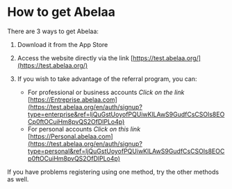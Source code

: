 # How to get Abelaa

There are 3 ways to get Abelaa:

1. Download it from the App Store
2. Access the website directly via the link [https://test.abelaa.org/](https://test.abelaa.org/)
3. If you wish to take advantage of the referral program, you can:

    - For professional or business accounts
        *Click on the link* [https://Entreprise.abelaa.com](https://test.abelaa.org/en/auth/signup?type=enterprise&ref=ljQuGstUoyofPQUiwKlLAwS9GudfCsCSOls8EOCp0ftOCuiHm8pvQS2OfDlPLo4p)
    - For personal accounts
        *Click on this link* [https://Personal.abelaa.com](https://test.abelaa.org/en/auth/signup?type=personal&ref=ljQuGstUoyofPQUiwKlLAwS9GudfCsCSOls8EOCp0ftOCuiHm8pvQS2OfDlPLo4p)

If you have problems registering using one method, try the other methods as well.